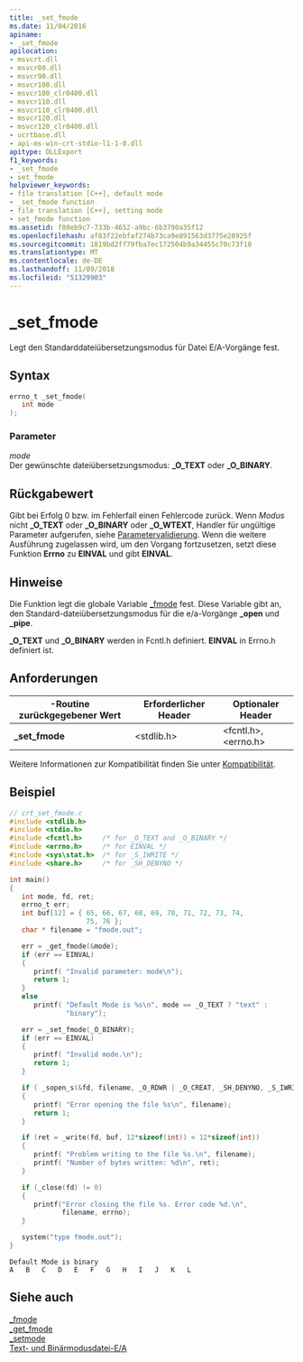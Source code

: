```yaml
---
title: _set_fmode
ms.date: 11/04/2016
apiname:
- _set_fmode
apilocation:
- msvcrt.dll
- msvcr80.dll
- msvcr90.dll
- msvcr100.dll
- msvcr100_clr0400.dll
- msvcr110.dll
- msvcr110_clr0400.dll
- msvcr120.dll
- msvcr120_clr0400.dll
- ucrtbase.dll
- api-ms-win-crt-stdio-l1-1-0.dll
apitype: DLLExport
f1_keywords:
- _set_fmode
- set_fmode
helpviewer_keywords:
- file translation [C++], default mode
- _set_fmode function
- file translation [C++], setting mode
- set_fmode function
ms.assetid: f80eb9c7-733b-4652-a9bc-6b3790a35f12
ms.openlocfilehash: af83f22ebfaf274b73ca9e891563d3775e28925f
ms.sourcegitcommit: 1819bd2ff79fba7ec172504b9a34455c70c73f10
ms.translationtype: MT
ms.contentlocale: de-DE
ms.lasthandoff: 11/09/2018
ms.locfileid: "51329903"
---
```

# <a name="setfmode"></a>_set_fmode

Legt den Standarddateiübersetzungsmodus für Datei E/A-Vorgänge fest.

## <a name="syntax"></a>Syntax

```C
errno_t _set_fmode(
   int mode
);
```

### <a name="parameters"></a>Parameter

*mode*<br/>
Der gewünschte dateiübersetzungsmodus: **_O_TEXT** oder **_O_BINARY**.

## <a name="return-value"></a>Rückgabewert

Gibt bei Erfolg 0 bzw. im Fehlerfall einen Fehlercode zurück. Wenn *Modus* nicht **_O_TEXT** oder **_O_BINARY** oder **_O_WTEXT**, Handler für ungültige Parameter aufgerufen, siehe [Parametervalidierung](../../c-runtime-library/parameter-validation.md). Wenn die weitere Ausführung zugelassen wird, um den Vorgang fortzusetzen, setzt diese Funktion **Errno** zu **EINVAL** und gibt **EINVAL**.

## <a name="remarks"></a>Hinweise

Die Funktion legt die globale Variable [_fmode](../../c-runtime-library/fmode.md) fest. Diese Variable gibt an, den Standard-dateiübersetzungsmodus für die e/a-Vorgänge **_open** und **_pipe**.

**_O_TEXT** und **_O_BINARY** werden in Fcntl.h definiert. **EINVAL** in Errno.h definiert ist.

## <a name="requirements"></a>Anforderungen

|-Routine zurückgegebener Wert|Erforderlicher Header|Optionaler Header|
|-------------|---------------------|---------------------|
|**_set_fmode**|\<stdlib.h>|\<fcntl.h>, \<errno.h>|

Weitere Informationen zur Kompatibilität finden Sie unter [Kompatibilität](../../c-runtime-library/compatibility.md).

## <a name="example"></a>Beispiel

```C
// crt_set_fmode.c
#include <stdlib.h>
#include <stdio.h>
#include <fcntl.h>     /* for _O_TEXT and _O_BINARY */
#include <errno.h>     /* for EINVAL */
#include <sys\stat.h>  /* for _S_IWRITE */
#include <share.h>     /* for _SH_DENYNO */

int main()
{
   int mode, fd, ret;
   errno_t err;
   int buf[12] = { 65, 66, 67, 68, 69, 70, 71, 72, 73, 74,
                   75, 76 };
   char * filename = "fmode.out";

   err = _get_fmode(&mode);
   if (err == EINVAL)
   {
      printf( "Invalid parameter: mode\n");
      return 1;
   }
   else
      printf( "Default Mode is %s\n", mode == _O_TEXT ? "text" :
              "binary");

   err = _set_fmode(_O_BINARY);
   if (err == EINVAL)
   {
      printf( "Invalid mode.\n");
      return 1;
   }

   if ( _sopen_s(&fd, filename, _O_RDWR | _O_CREAT, _SH_DENYNO, _S_IWRITE | _S_IREAD) != 0 )
   {
      printf( "Error opening the file %s\n", filename);
      return 1;
   }

   if (ret = _write(fd, buf, 12*sizeof(int)) < 12*sizeof(int))
   {
      printf( "Problem writing to the file %s.\n", filename);
      printf( "Number of bytes written: %d\n", ret);
   }

   if (_close(fd) != 0)
   {
      printf("Error closing the file %s. Error code %d.\n",
             filename, errno);
   }

   system("type fmode.out");
}
```

```Output
Default Mode is binary
A   B   C   D   E   F   G   H   I   J   K   L
```

## <a name="see-also"></a>Siehe auch

[_fmode](../../c-runtime-library/fmode.md)<br/>
[_get_fmode](get-fmode.md)<br/>
[_setmode](setmode.md)<br/>
[Text- und Binärmodusdatei-E/A](../../c-runtime-library/text-and-binary-mode-file-i-o.md)<br/>
